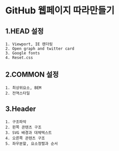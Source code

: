 GitHub 웹페이지 따라만들기
=====================

1.HEAD 설정
----------
~~~
1. Viewport, IE 렌더링
2. Open graph and twitter card
3. Google fonts
4. Reset.css
~~~

2.COMMON 설정
------------
~~~
1. 최상위요소, BEM
2. 전역스타일
~~~

3.Header
--------
~~~
1. 구조파악
2. 왼쪽 콘텐츠 구조
3. SVG 배경과 대체텍스트
4. 오른쪽 콘텐츠 구조
5. 좌우분할, 요소정렬과 순서
